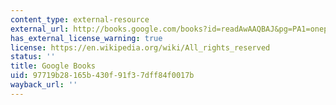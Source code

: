 ```yaml
---
content_type: external-resource
external_url: http://books.google.com/books?id=readAwAAQBAJ&pg=PA1=onepage
has_external_license_warning: true
license: https://en.wikipedia.org/wiki/All_rights_reserved
status: ''
title: Google Books
uid: 97719b28-165b-430f-91f3-7dff84f0017b
wayback_url: ''
---
```

